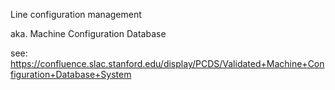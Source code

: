 Line configuration management

aka. Machine Configuration Database

see: https://confluence.slac.stanford.edu/display/PCDS/Validated+Machine+Configuration+Database+System 
